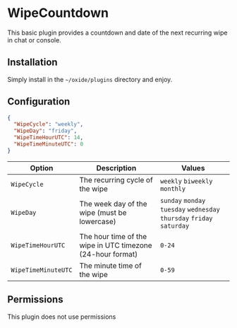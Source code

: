 # WipeCountdown

This basic plugin provides a countdown and date of the next recurring wipe in chat or console.

## Installation

Simply install in the `~/oxide/plugins` directory and enjoy.

## Configuration

```json
{
  "WipeCycle": "weekly",
  "WipeDay": "friday",
  "WipeTimeHourUTC": 14,
  "WipeTimeMinuteUTC": 0
}
```

| Option              | Description                                                | Values                                                                 |
| ------------------- | ---------------------------------------------------------- | ---------------------------------------------------------------------- |
| `WipeCycle`         | The recurring cycle of the wipe                            | `weekly` `biweekly` `monthly`                                          |
| `WipeDay`           | The week day of the wipe (must be lowercase)               | `sunday` `monday` `tuesday` `wednesday` `thursday` `friday` `saturday` |
| `WipeTimeHourUTC`   | The hour time of the wipe in UTC timezone (24-hour format) | `0-24`                                                                 |
| `WipeTimeMinuteUTC` | The minute time of the wipe                                | `0-59`                                                                 |

## Permissions

This plugin does not use permissions
